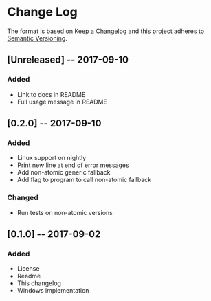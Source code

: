 # Change Log

The format is based on [Keep a Changelog](http://keepachangelog.com/)
and this project adheres to [Semantic Versioning](http://semver.org/).

## [Unreleased] -- 2017-09-10
### Added
 - Link to docs in README
 - Full usage message in README

## [0.2.0] -- 2017-09-10
### Added
 - Linux support on nightly
 - Print new line at end of error messages
 - Add non-atomic generic fallback
 - Add flag to program to call non-atomic fallback 
### Changed
 - Run tests on non-atomic versions

## [0.1.0] -- 2017-09-02
### Added
 - License
 - Readme
 - This changelog
 - Windows implementation
